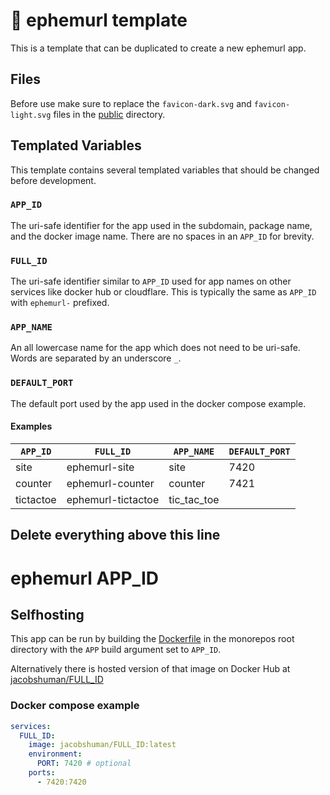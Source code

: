 # :page_facing_up: ephemurl template

This is a template that can be duplicated to create a new ephemurl app.

## Files

Before use make sure to replace the `favicon-dark.svg` and `favicon-light.svg` files in the [public](./public) directory.

## Templated Variables

This template contains several templated variables that should be changed before development.

### `APP_ID`

The uri-safe identifier for the app used in the subdomain, package name, and the docker image name. There are no spaces in an `APP_ID` for brevity.

### `FULL_ID`

The uri-safe identifier similar to `APP_ID` used for app names on other services like docker hub or cloudflare. This is typically the same as `APP_ID` with `ephemurl-` prefixed.

### `APP_NAME`

An all lowercase name for the app which does not need to be uri-safe. Words are separated by an underscore `_`.

### `DEFAULT_PORT`

The default port used by the app used in the docker compose example.

#### Examples

| `APP_ID`  | `FULL_ID`          | `APP_NAME`  | `DEFAULT_PORT` |
| --------- | ------------------ | ----------- | -------------- |
| site      | ephemurl-site      | site        | 7420           |
| counter   | ephemurl-counter   | counter     | 7421           |
| tictactoe | ephemurl-tictactoe | tic_tac_toe |                |

## Delete everything above this line

# ephemurl APP_ID

## Selfhosting

This app can be run by building the [Dockerfile](../../Dockerfile) in the monorepos root directory with the `APP` build argument set to `APP_ID`.

Alternatively there is hosted version of that image on Docker Hub at [jacobshuman/FULL_ID](https://hub.docker.com/r/jacobshuman/FULL_ID)

### Docker compose example

```yaml
services:
  FULL_ID:
    image: jacobshuman/FULL_ID:latest
    environment:
      PORT: 7420 # optional
    ports:
      - 7420:7420
```
